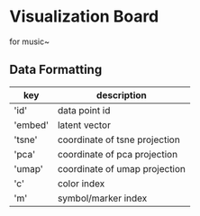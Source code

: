 # Visualization Board
  for music~

## Data Formatting
| key | description|
|---- | -----------|
| 'id'    | data point id |
| 'embed' | latent vector |
| 'tsne'  | coordinate of tsne projection|
| 'pca'   | coordinate of pca projection|
| 'umap'  | coordinate of umap projection|
| 'c'     | color index|
| 'm'     | symbol/marker index|

 
